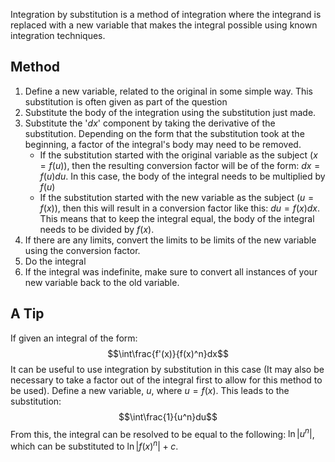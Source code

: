 Integration by substitution is a method of integration where the integrand is replaced with a new variable that makes the integral possible using known integration techniques.
## Method
1. Define a new variable, related to the original in some simple way. This substitution is often given as part of the question
2. Substitute the body of the integration using the substitution just made. 
3. Substitute the '$dx$' component by taking the derivative of the substitution. Depending on the form that the substitution took at the beginning, a factor of the integral's body may need to be removed.
	- If the substitution started with the original variable as the subject ($x = f(u)$), then the resulting conversion factor will be of the form: $dx = f(u)du$. In this case, the body of the integral needs to be multiplied by $f(u)$
	- If the substitution started with the new variable as the subject ($u = f(x)$), then this will result in a conversion factor like this: $du = f(x)dx$. This means that to keep the integral equal, the body of the integral needs to be divided by $f(x)$.
4. If there are any limits, convert the limits to be limits of the new variable using the conversion factor.
5. Do the integral
6. If the integral was indefinite, make sure to convert all instances of your new variable back to the old variable.

## A Tip
If given an integral of the form: $$\int\frac{f'(x)}{f(x)^n}dx$$
It can be useful to use integration by substitution in this case (It may also be necessary to take a factor out of the integral first to allow for this method to be used). Define a new variable, $u$, where $u = f(x)$. This leads to the substitution: $$\int\frac{1}{u^n}du$$
From this, the integral can be resolved to be equal to the following: $\ln|u^n|$, which can be substituted to $\ln|f(x)^n| + c$.

